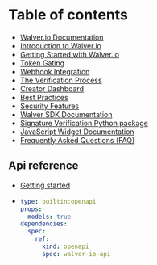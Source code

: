 # Table of contents

* [Walver.io Documentation](README.md)
* [Introduction to Walver.io](introduction.md)
* [Getting Started with Walver.io](getting-started.md)
* [Token Gating](token-gating.md)
* [Webhook Integration](webhook-integration.md)
* [The Verification Process](verification-process.md)
* [Creator Dashboard](creator-dashboard.md)
* [Best Practices](best-practices.md)
* [Security Features](security-features.md)
* [Walver SDK Documentation](sdk-documentation.md)
* [Signature Verification Python package](verify-crypto-signature.md)
* [JavaScript Widget Documentation](js-widget-documentation.md)
* [Frequently Asked Questions (FAQ)](faq.md)

## Api reference

* [Getting started](api-reference/api-reference.md)
* ```yaml
  type: builtin:openapi
  props:
    models: true
  dependencies:
    spec:
      ref:
        kind: openapi
        spec: walver-io-api
  ```
